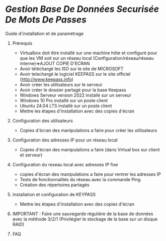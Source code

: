 # _**Gestion Base De Données Securisée De Mots De Passes**_

Guide d'installation et de paramétrage

1) Prérequis
   - Virtualbox doit être installé sur une machine hôte et configuré pour que les VM soit sur un réseau local (Configuration/réseau/réseau interne)=>AJOUT COPIE D'ECRAN
   - Avoir téléchargé les ISO sur le site de MICROSOFT
   - Avoir telechargé le logiciel KEEPASS sur le site officiel (http://www.keepass.info)
   - Avoir créer les utilisateurs sur le serveur
   - Avoir créer le dossier partagé  pour la base Keepass
   - Windows Serveur version 2022 installé sur un serveur
   - Windows 10 Pro installé sur un poste client
   - Ubuntu  24.04 LTS installé sur un poste client
   - Mettre les étapes d'installation avec des copies d'écran

2) Configuration des utilisateurs
   - Copies d'écran des manipulations a faire pour créer les utilisateurs

4) Configuration des adresses IP pour un réseau local
   - Copies d'écran des manipulations a faire (dans Virtual box sur client et serveur)
     
6) Configuration du reseau local avec adresses IP fixe
   - copies d'écran des manipulations a faire pour rentrer les adresses IP 
   - Tests de fonctionnalités du réseau avec la commande Ping
   - Création des répertoires partagés

7) Installation et configuration de KEYPASS
   - Mettre les étapes d'installation avec des copies d'écran
  
8) IMPORTANT : Faire une sauvegarde régulière de la base de données avec la méthode 3/2/1 (Privilégier le stockage de la base sur un disque RAID)
   
8) FAQ
